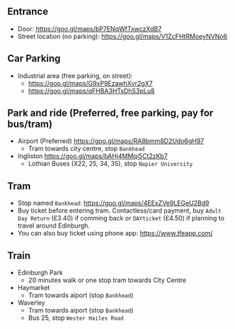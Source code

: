 ## Entrance
* Door: https://goo.gl/maps/bP7ENqWfTxwczXdB7
* Street location (no parking): https://goo.gl/maps/V1ZcFHtRMoeyNVNo6

## Car Parking
* Industrial area (free parking, on street):
	* https://goo.gl/maps/G9xP9EzawhXvr2gX7
	* https://goo.gl/maps/qFHBA3HTsDhS3pLu8

## Park and ride (Preferred, free parking, pay for bus/tram)
* Airport (Preferred) https://goo.gl/maps/RA8bmm8D2Udo6gH97
	* Tram towards city centre, stop `Bankhead`
* Ingliston https://goo.gl/maps/bAHj4MMqi5Ct2zKb7
	* Lothian Buses (X22, 25, 34, 35), stop `Napier University`

## Tram
* Stop named `Bankhead`: https://goo.gl/maps/4EExZVe9LEGeU2Bd9
* Buy ticket before entering tram. Contactless/card payment, buy `Adult Day Return` (£3.40) if comming back or `DAYticket` (£4.50) if planning to travel around Edinburgh.
* You can also buy ticket using phone app: https://www.tfeapp.com/

## Train
* Edinburgh Park
	* 20 minutes walk or one stop tram towards City Centre
* Haymarket
	* Tram towards aiport (stop `Bankhead`)
* Waverley
	* Tram towards aiport (stop `Bankhead`)
	* Bus 25, stop `Wester Hailes Road`
	
